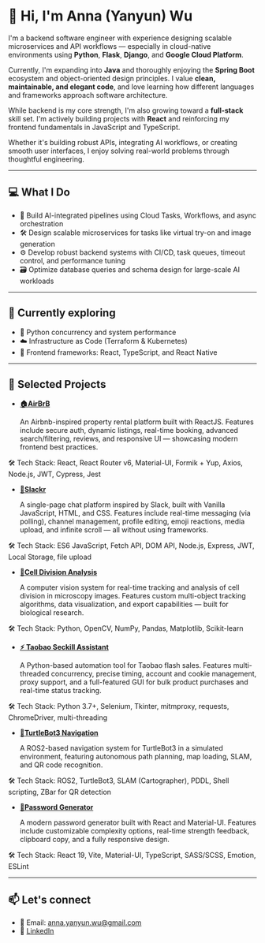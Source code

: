 # 👋 Hi, I'm Anna (Yanyun) Wu

I'm a backend software engineer with experience designing scalable microservices and API workflows — especially in cloud-native environments using **Python**, **Flask**, **Django**, and **Google Cloud Platform**.

Currently, I'm expanding into **Java** and thoroughly enjoying the **Spring Boot** ecosystem and object-oriented design principles. I value **clean, maintainable, and elegant code**, and love learning how different languages and frameworks approach software architecture.

While backend is my core strength, I'm also growing toward a **full-stack** skill set. I'm actively building projects with **React** and reinforcing my frontend fundamentals in JavaScript and TypeScript.

Whether it's building robust APIs, integrating AI workflows, or creating smooth user interfaces, I enjoy solving real-world problems through thoughtful engineering.

---

## 💻 What I Do

- 🧠 Build AI-integrated pipelines using Cloud Tasks, Workflows, and async orchestration
- 🛠️ Design scalable microservices for tasks like virtual try-on and image generation
- ⚙️ Develop robust backend systems with CI/CD, task queues, timeout control, and performance tuning
- 🗃️ Optimize database queries and schema design for large-scale AI workloads

---

## 🌱 Currently exploring

- 🐍 Python concurrency and system performance
- ☁️ Infrastructure as Code (Terraform & Kubernetes)
- 🎨 Frontend frameworks: React, TypeScript, and React Native

---

## 📌 Selected Projects

- [**🏠AirBrB**](https://github.com/annawu23/Airbrb)

  An Airbnb-inspired property rental platform built with ReactJS. Features include secure auth, dynamic listings, real-time booking, advanced search/filtering, reviews, and responsive UI — showcasing modern frontend best practices.

🛠 Tech Stack: React, React Router v6, Material-UI, Formik + Yup, Axios, Node.js, JWT, Cypress, Jest

- [**💬Slackr**](https://github.com/AnnaWu23/Slackr)

  A single-page chat platform inspired by Slack, built with Vanilla JavaScript, HTML, and CSS. Features include real-time messaging (via polling), channel management, profile editing, emoji reactions, media upload, and infinite scroll — all without using frameworks.

🛠 Tech Stack: ES6 JavaScript, Fetch API, DOM API, Node.js, Express, JWT, Local Storage, file upload

- [**🧬Cell Division Analysis**](https://github.com/AnnaWu23/CellDivision_Luminous)

  A computer vision system for real-time tracking and analysis of cell division in microscopy images. Features custom multi-object tracking algorithms, data visualization, and export capabilities — built for biological research.

🛠 Tech Stack: Python, OpenCV, NumPy, Pandas, Matplotlib, Scikit-learn

- [**⚡ Taobao Seckill Assistant**](https://github.com/AnnaWu23/Taobaoxiangcun-Script)

  A Python-based automation tool for Taobao flash sales. Features multi-threaded concurrency, precise timing, account and cookie management, proxy support, and a full-featured GUI for bulk product purchases and real-time status tracking.

🛠 Tech Stack: Python 3.7+, Selenium, Tkinter, mitmproxy, requests, ChromeDriver, multi-threading

- [**🤖TurtleBot3 Navigation**](https://github.com/AnnaWu23/Wall_Follower)

  A ROS2-based navigation system for TurtleBot3 in a simulated environment, featuring autonomous path planning, map loading, SLAM, and QR code recognition.

🛠 Tech Stack: ROS2, TurtleBot3, SLAM (Cartographer), PDDL, Shell scripting, ZBar for QR detection

- [**🔑Password Generator**](https://github.com/annawu23/password-generator)

  A modern password generator built with React and Material-UI. Features include customizable complexity options, real-time strength feedback, clipboard copy, and a fully responsive design.

🛠 Tech Stack: React 19, Vite, Material-UI, TypeScript, SASS/SCSS, Emotion, ESLint

---

## 📫 Let's connect

- 💌 Email: anna.yanyun.wu@gmail.com
- 💼 [LinkedIn](https://www.linkedin.com/in/anna-yanyun-wu-b03894179/)
